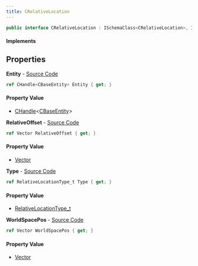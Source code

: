 ```yaml
---
title: CRelativeLocation
---
```


```csharp
public interface CRelativeLocation : ISchemaClass<CRelativeLocation>, ISchemaField, ISchemaClass, INativeHandle
```

#### Implements

## Properties

**Entity** - [Source Code](https://github.com/swiftly-solution/swiftlys2/blob/main/managed/src/SwiftlyS2.Generated/Schemas/Interfaces/CRelativeLocation.cs#L22)

```csharp
ref CHandle<CBaseEntity> Entity { get; }
```

#### Property Value

- [CHandle](/docs/api/shared/natives/chandle-1)<[CBaseEntity](/docs/api/shared/schemadefinitions/cbaseentity)>

**RelativeOffset** - [Source Code](https://github.com/swiftly-solution/swiftlys2/blob/main/managed/src/SwiftlyS2.Generated/Schemas/Interfaces/CRelativeLocation.cs#L18)

```csharp
ref Vector RelativeOffset { get; }
```

#### Property Value

- [Vector](/docs/api/shared/natives/vector)

**Type** - [Source Code](https://github.com/swiftly-solution/swiftlys2/blob/main/managed/src/SwiftlyS2.Generated/Schemas/Interfaces/CRelativeLocation.cs#L16)

```csharp
ref RelativeLocationType_t Type { get; }
```

#### Property Value

- [RelativeLocationType_t](/docs/api/shared/schemadefinitions/relativelocationtype_t)

**WorldSpacePos** - [Source Code](https://github.com/swiftly-solution/swiftlys2/blob/main/managed/src/SwiftlyS2.Generated/Schemas/Interfaces/CRelativeLocation.cs#L20)

```csharp
ref Vector WorldSpacePos { get; }
```

#### Property Value

- [Vector](/docs/api/shared/natives/vector)

